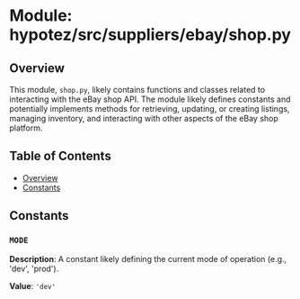 # Module: hypotez/src/suppliers/ebay/shop.py

## Overview

This module, `shop.py`, likely contains functions and classes related to interacting with the eBay shop API.  The module likely defines constants and potentially implements methods for retrieving, updating, or creating listings, managing inventory, and interacting with other aspects of the eBay shop platform.

## Table of Contents

* [Overview](#overview)
* [Constants](#constants)

## Constants

### `MODE`

**Description**:  A constant likely defining the current mode of operation (e.g., 'dev', 'prod').

**Value**: `'dev'`

```
```
```